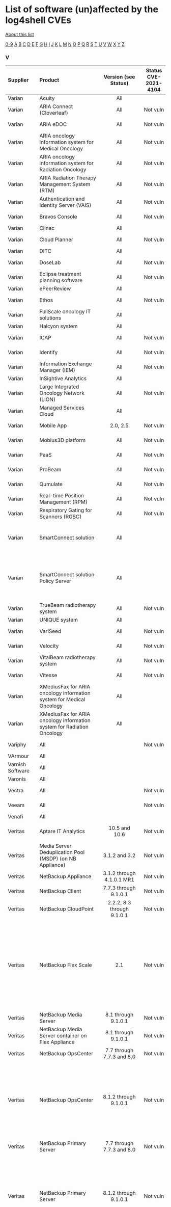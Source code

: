 # List of software (un)affected by the log4shell CVEs
[About this list](README.md)

[0-9](software_list_0-9.md) [A](software_list_a.md) [B](software_list_b.md) [C](software_list_c.md) [D](software_list_d.md) [E](software_list_e.md) [F](software_list_f.md) [G](software_list_g.md) [H](software_list_h.md) [I](software_list_i.md) [J](software_list_j.md) [K](software_list_k.md) [L](software_list_l.md) [M](software_list_m.md) [N](software_list_n.md) [O](software_list_o.md) [P](software_list_p.md) [Q](software_list_q.md) [R](software_list_r.md) [S](software_list_s.md) [T](software_list_t.md) [U](software_list_u.md) [V](software_list_v.md) [W](software_list_w.md) [X](software_list_x.md) [Y](software_list_y.md) [Z](software_list_z.md)

### V

| Supplier | Product | Version (see Status) | Status CVE-2021-4104 | Status CVE-2021-44228 | Status CVE-2021-45046 | Status CVE-2021-45105 | Notes | Links |
|:---------|:--------|:--------------------:|:--------------------:|:---------------------:|:---------------------:|:---------------------:|:------|------:|
|Varian|Acuity|All| |Investigation| | | |[Varian Advisory Link](https://www.varian.com/resources-support/services/cybersecurity-varian/java-log4j-vulnerabilities)|
|Varian|ARIA Connect (Cloverleaf)|All|Not vuln|Not vuln|Not vuln|Not vuln| |[Varian Advisory Link](https://www.varian.com/resources-support/services/cybersecurity-varian/java-log4j-vulnerabilities)|
|Varian|ARIA eDOC|All|Not vuln|Not vuln|Not vuln|Not vuln| |[Varian Advisory Link](https://www.varian.com/resources-support/services/cybersecurity-varian/java-log4j-vulnerabilities)|
|Varian|ARIA oncology information system for Medical Oncology|All|Not vuln|Not vuln|Not vuln|Not vuln| |[Varian Advisory Link](https://www.varian.com/resources-support/services/cybersecurity-varian/java-log4j-vulnerabilities)|
|Varian|ARIA oncology information system for Radiation Oncology|All|Not vuln|Not vuln|Not vuln|Not vuln| |[Varian Advisory Link](https://www.varian.com/resources-support/services/cybersecurity-varian/java-log4j-vulnerabilities)|
|Varian|ARIA Radiation Therapy Management System (RTM)|All|Not vuln|Not vuln|Not vuln|Not vuln| |[Varian Advisory Link](https://www.varian.com/resources-support/services/cybersecurity-varian/java-log4j-vulnerabilities)|
|Varian|Authentication and Identity Server (VAIS)|All|Not vuln|Not vuln|Not vuln|Not vuln| |[Varian Advisory Link](https://www.varian.com/resources-support/services/cybersecurity-varian/java-log4j-vulnerabilities)|
|Varian|Bravos Console|All|Not vuln|Not vuln|Not vuln|Not vuln| |[Varian Advisory Link](https://www.varian.com/resources-support/services/cybersecurity-varian/java-log4j-vulnerabilities)|
|Varian|Clinac|All| |Investigation| | | |[Varian Advisory Link](https://www.varian.com/resources-support/services/cybersecurity-varian/java-log4j-vulnerabilities)|
|Varian|Cloud Planner|All|Not vuln|Not vuln|Not vuln|Not vuln| |[Varian Advisory Link](https://www.varian.com/resources-support/services/cybersecurity-varian/java-log4j-vulnerabilities)|
|Varian|DITC|All| |Investigation| | | |[Varian Advisory Link](https://www.varian.com/resources-support/services/cybersecurity-varian/java-log4j-vulnerabilities)|
|Varian|DoseLab|All|Not vuln|Not vuln|Not vuln|Not vuln| |[Varian Advisory Link](https://www.varian.com/resources-support/services/cybersecurity-varian/java-log4j-vulnerabilities)|
|Varian|Eclipse treatment planning software|All|Not vuln|Not vuln|Not vuln|Not vuln| |[Varian Advisory Link](https://www.varian.com/resources-support/services/cybersecurity-varian/java-log4j-vulnerabilities)|
|Varian|ePeerReview|All| |Investigation| | | |[Varian Advisory Link](https://www.varian.com/resources-support/services/cybersecurity-varian/java-log4j-vulnerabilities)|
|Varian|Ethos|All|Not vuln|Not vuln|Not vuln|Not vuln| |[Varian Advisory Link](https://www.varian.com/resources-support/services/cybersecurity-varian/java-log4j-vulnerabilities)|
|Varian|FullScale oncology IT solutions|All| |Investigation| | | |[Varian Advisory Link](https://www.varian.com/resources-support/services/cybersecurity-varian/java-log4j-vulnerabilities)|
|Varian|Halcyon system|All| |Investigation| | | |[Varian Advisory Link](https://www.varian.com/resources-support/services/cybersecurity-varian/java-log4j-vulnerabilities)|
|Varian|ICAP|All|Not vuln|Not vuln|Not vuln|Not vuln| |[Varian Advisory Link](https://www.varian.com/resources-support/services/cybersecurity-varian/java-log4j-vulnerabilities)|
|Varian|Identify|All|Not vuln|Not vuln|Not vuln|Not vuln| |[Varian Advisory Link](https://www.varian.com/resources-support/services/cybersecurity-varian/java-log4j-vulnerabilities)|
|Varian|Information Exchange Manager (IEM)|All|Not vuln|Not vuln|Not vuln|Not vuln| |[Varian Advisory Link](https://www.varian.com/resources-support/services/cybersecurity-varian/java-log4j-vulnerabilities)|
|Varian|InSightive Analytics|All| |Investigation| | | |[Varian Advisory Link](https://www.varian.com/resources-support/services/cybersecurity-varian/java-log4j-vulnerabilities)|
|Varian|Large Integrated Oncology Network (LION)|All|Not vuln|Not vuln|Not vuln|Not vuln| |[Varian Advisory Link](https://www.varian.com/resources-support/services/cybersecurity-varian/java-log4j-vulnerabilities)|
|Varian|Managed Services Cloud|All| |Investigation| | | |[Varian Advisory Link](https://www.varian.com/resources-support/services/cybersecurity-varian/java-log4j-vulnerabilities)|
|Varian|Mobile App|2.0, 2.5|Not vuln|Not vuln|Not vuln|Not vuln| |[Varian Advisory Link](https://www.varian.com/resources-support/services/cybersecurity-varian/java-log4j-vulnerabilities)|
|Varian|Mobius3D platform|All|Not vuln|Not vuln|Not vuln|Not vuln| |[Varian Advisory Link](https://www.varian.com/resources-support/services/cybersecurity-varian/java-log4j-vulnerabilities)|
|Varian|PaaS|All|Not vuln|Not vuln|Not vuln|Not vuln| |[Varian Advisory Link](https://www.varian.com/resources-support/services/cybersecurity-varian/java-log4j-vulnerabilities)|
|Varian|ProBeam|All|Not vuln|Not vuln|Not vuln|Not vuln| |[Varian Advisory Link](https://www.varian.com/resources-support/services/cybersecurity-varian/java-log4j-vulnerabilities)|
|Varian|Qumulate|All|Not vuln|Not vuln|Not vuln|Not vuln| |[Varian Advisory Link](https://www.varian.com/resources-support/services/cybersecurity-varian/java-log4j-vulnerabilities)|
|Varian|Real-time Position Management (RPM)|All|Not vuln|Not vuln|Not vuln|Not vuln| |[Varian Advisory Link](https://www.varian.com/resources-support/services/cybersecurity-varian/java-log4j-vulnerabilities)|
|Varian|Respiratory Gating for Scanners (RGSC)|All|Not vuln|Not vuln|Not vuln|Not vuln| |[Varian Advisory Link](https://www.varian.com/resources-support/services/cybersecurity-varian/java-log4j-vulnerabilities)|
|Varian|SmartConnect solution|All| |Vulnerable| | |See Knowledge Article: 000038850 on MyVarian|[Varian Advisory Link](https://www.varian.com/resources-support/services/cybersecurity-varian/java-log4j-vulnerabilities)|
|Varian|SmartConnect solution Policy Server|All| |Vulnerable| | |See Knowledge Articles: 000038831 and 000038832 on MyVarian|[Varian Advisory Link](https://www.varian.com/resources-support/services/cybersecurity-varian/java-log4j-vulnerabilities)|
|Varian|TrueBeam radiotherapy system|All|Not vuln|Not vuln|Not vuln|Not vuln| |[Varian Advisory Link](https://www.varian.com/resources-support/services/cybersecurity-varian/java-log4j-vulnerabilities)|
|Varian|UNIQUE system|All| |Investigation| | | |[Varian Advisory Link](https://www.varian.com/resources-support/services/cybersecurity-varian/java-log4j-vulnerabilities)|
|Varian|VariSeed|All|Not vuln|Not vuln|Not vuln|Not vuln| |[Varian Advisory Link](https://www.varian.com/resources-support/services/cybersecurity-varian/java-log4j-vulnerabilities)|
|Varian|Velocity|All|Not vuln|Not vuln|Not vuln|Not vuln| |[Varian Advisory Link](https://www.varian.com/resources-support/services/cybersecurity-varian/java-log4j-vulnerabilities)|
|Varian|VitalBeam radiotherapy system|All|Not vuln|Not vuln|Not vuln|Not vuln| |[Varian Advisory Link](https://www.varian.com/resources-support/services/cybersecurity-varian/java-log4j-vulnerabilities)|
|Varian|Vitesse|All|Not vuln|Not vuln|Not vuln|Not vuln| |[Varian Advisory Link](https://www.varian.com/resources-support/services/cybersecurity-varian/java-log4j-vulnerabilities)|
|Varian|XMediusFax for ARIA oncology information system for Medical Oncology|All| |Investigation| | | |[Varian Advisory Link](https://www.varian.com/resources-support/services/cybersecurity-varian/java-log4j-vulnerabilities)|
|Varian|XMediusFax for ARIA oncology information system for Radiation Oncology|All| |Investigation| | | |[Varian Advisory Link](https://www.varian.com/resources-support/services/cybersecurity-varian/java-log4j-vulnerabilities)|
|Variphy|All| |Not vuln|Not vuln|Not vuln|Not vuln| |[source](https://kb.variphy.com/knowledge-base/cve-2021-44228-critical-vulnerability-in-log4j2/)|
|VArmour|All| | | | | | |[VArmour Statement](https://support.varmour.com/hc/en-us/articles/4416396248717-Log4j2-Emergency-Configuration-Change-for-Critical-Auth-Free-Code-Execution-in-Logging-Utility)|
|Varnish Software|All| | | | | | |[Varnish Software Security Notice](https://docs.varnish-software.com/security/CVE-2021-44228-45046/)|
|Varonis|All| | | | | | |[Varonis Notice](https://help.varonis.com/s/article/Apache-Log4j-Zero-Day-Vulnerability-CVE-2021-44228)|
|Vectra|All| |Not vuln|Not vuln|Not vuln|Not vuln| |[source](https://support.vectra.ai/s/article/KB-VS-1568)|
|Veeam|All| |Not vuln|Not vuln|Not vuln|Not vuln| |[source](https://www.veeam.com/kb4254)|
|Venafi|All| | | | | | |[Venafi Statement](https://support.venafi.com/hc/en-us/articles/4416213022733-Log4j-Zero-Day-Vulnerability-notice)|
|Veritas|Aptare IT Analytics|10.5 and 10.6|Not vuln|Workaround| | |Version 10.4 and earlier are not affected.|[source](https://www.veritas.com/support/en_US/article.100052081)|
|Veritas|Media Server Deduplication Pool (MSDP) (on NB Appliance)|3.1.2 and 3.2|Not vuln|Workaround| | | |[source](https://www.veritas.com/content/support/en_US/article.100052062)|
|Veritas|NetBackup Appliance|3.1.2 through 4.1.0.1 MR1|Not vuln|Workaround| | | |[source](https://www.veritas.com/content/support/en_US/article.100052058)|
|Veritas|NetBackup Client|7.7.3 through 9.1.0.1|Not vuln|Not vuln|Not vuln|Not vuln| |[source](https://www.veritas.com/content/support/en_US/article.100052058)|
|Veritas|NetBackup CloudPoint|2.2.2, 8.3 through 9.1.0.1|Not vuln|Workaround| | | |[source](https://www.veritas.com/content/support/en_US/article.100052058)|
|Veritas|NetBackup Flex Scale|2.1|Not vuln|Workaround| | |Veritas strongly recommends customers using version 1.3 or 1.3.1 to upgrade to NetBackup FlexScale 2.1 in order to be able to perform the mitigation steps.|[source](https://www.veritas.com/content/support/en_US/article.100052101.html)|
|Veritas|NetBackup Media Server|8.1 through 9.1.0.1|Not vuln|Not vuln|Not vuln|Not vuln| |[source](https://www.veritas.com/content/support/en_US/article.100052058)|
|Veritas|NetBackup Media Server container on Flex Appliance|8.1 through 9.1.0.1|Not vuln|Not vuln|Not vuln|Not vuln| |[source](https://www.veritas.com/content/support/en_US/article.100052058)|
|Veritas|NetBackup OpsCenter|7.7 through 7.7.3 and 8.0|Not vuln|Not vuln|Not vuln|Not vuln| |[source](https://www.veritas.com/content/support/en_US/article.100052058)|
|Veritas|NetBackup OpsCenter|8.1.2 through 9.1.0.1|Not vuln|Workaround| | |Veritas has published updated versions of Log4j that replace the vulnerable libraries used by NetBackup OpsCenter 8.1.2 through 9.1.0.1.|[source](https://www.veritas.com/support/en_US/article.100052100)|
|Veritas|NetBackup Primary Server|7.7 through 7.7.3 and 8.0|Not vuln|Not vuln|Not vuln|Not vuln| |[source](https://www.veritas.com/content/support/en_US/article.100052058)|
|Veritas|NetBackup Primary Server|8.1.2 through 9.1.0.1|Not vuln|Workaround| | |Veritas has published updated versions of Log4j that replace the vulnerable libraries used by NetBackup Primary Server 8.1.2 through 9.1.0.1.|[source](https://www.veritas.com/content/support/en_US/article.100052058)|
|Veritas|NetBackup Primary Server BYO (also known as Master Server)|8.1 through 8.1.1|Not vuln|Workaround| | |Veritas strongly recommends customers upgrade to NetBackup 8.1.2 or the latest release in order to be able to perform the mitigation steps.|[source](https://www.veritas.com/content/support/en_US/article.100052058)|
|Veritas|NetBackup Primary Server container on Flex Appliance|8.1.2 through 9.1.0.1|Not vuln|Workaround| | | |[source](https://www.veritas.com/content/support/en_US/article.100052084)|
|Veritas|NetBackup Resiliency Platform|3.4 through 4.0|Not vuln|Workaround| | | |[source](https://www.veritas.com/content/support/en_US/article.100052109)|
|Veritas NetBackup|All| | | | | | |[Verita Statement](https://www.veritas.com/content/support/en_US/article.100052070)|
|Vertica|All| | | | | | |[Vertica Statement](https://forum.vertica.com/discussion/242512/vertica-security-bulletin-a-potential-vulnerability-has-been-identified-apache-log4j-library-used)|
|Viso Trust|All| | | | | | |[Viso Trust Statement](https://blog.visotrust.com/viso-trust-statement-re-cve-2021-44228-log4j-a4b9b5767492)|
|VMware|API Portal for VMware Tanzu|1.0.8| Not vuln | Fix | Fix | Not vuln | |[VMSA-2021-0028.1 (vmware.com)](https://www.vmware.com/security/advisories/VMSA-2021-0028.html)|
|VMware|App Metrics|2.1.2| Not vuln | Fix | Fix | Not vuln | |[source](https://www.vmware.com/security/advisories/VMSA-2021-0028.html) [fix](https://network.pivotal.io/products/apm)|
|VMware|AppDefense Appliance|2.x| Not vuln |Workaround|Workaround| Not vuln |Advisory requires a login|[source](https://www.vmware.com/security/advisories/VMSA-2021-0028.html) [KB](https://community.carbonblack.com/t5/Threat-Research-Docs/Log4Shell-Mitigation-Steps-for-AppDefense/ta-p/109180)|
|VMware|Carbon Black Cloud Workload Appliance|1.1.2| Not vuln | Fix | Fix | Not vuln | |[VMSA-2021-0028.1 (vmware.com)](https://www.vmware.com/security/advisories/VMSA-2021-0028.html)|
|VMware|Carbon Black EDR server|7.6.1| Not vuln | Fix | Fix | Not vuln | |[VMSA-2021-0028.1 (vmware.com)](https://www.vmware.com/security/advisories/VMSA-2021-0028.html)|
|VMware|Cloud Director Object Storage Extension|2.1.0.1| Not vuln | Fix | Fix | Not vuln |  |[VMSA-2021-0028.1 (vmware.com)](https://www.vmware.com/security/advisories/VMSA-2021-0028.html)|
|VMware|Cloud Director Object Storage Extension|2.0.0.3| Not vuln | Fix | Fix | Not vuln |  |[VMSA-2021-0028.1 (vmware.com)](https://www.vmware.com/security/advisories/VMSA-2021-0028.html) [fix](https://docs.vmware.com/en/VMware-Cloud-Director-Object-Storage-Extension/2.0.0.3/rn/vmware-cloud-director-object-storage-extension-2003-release-notes/index.html)|
|VMware|Cloud Foundation|4.x, 3.x| Not vuln | Workaround | Workaround | Not vuln |  |[VMSA-2021-0028.1 (vmware.com)](https://www.vmware.com/security/advisories/VMSA-2021-0028.html) [workaround](https://kb.vmware.com/s/article/87095)|
|VMware|Cloud Provider Lifecycle Manager|1.2.0.1| Not vuln | Fix | Fix | Not vuln |  |[VMSA-2021-0028.1 (vmware.com)](https://www.vmware.com/security/advisories/VMSA-2021-0028.html)|
|VMware|Greenplum Text|3.8.1| Not vuln | Fix | Fix | Not vuln | |[VMSA-2021-0028.1 (vmware.com)](https://www.vmware.com/security/advisories/VMSA-2021-0028.html)|
|VMware|Harbor Container Registry for TKGI|2.4.1| Not vuln | Fix | Fix | Not vuln | |[VMSA-2021-0028.1 (vmware.com)](https://www.vmware.com/security/advisories/VMSA-2021-0028.html)|
|VMware|HCX|4.2.4, 4.1.0.3| Not vuln | Fix | Fix | Not vuln | |[VMSA-2021-0028.1 (vmware.com)](https://www.vmware.com/security/advisories/VMSA-2021-0028.html)|
|VMware|HCX|4.3| Not vuln | Not vuln | Not vuln | Not vuln | |[VMSA-2021-0028.1 (vmware.com)](https://www.vmware.com/security/advisories/VMSA-2021-0028.html)|
|VMware|Healthwatch for Tanzu Application Service|2.1.8, 1.8.7| Not vuln | Fix | Fix | Not vuln | |[VMSA-2021-0028.1 (vmware.com)](https://www.vmware.com/security/advisories/VMSA-2021-0028.html) [fix](https://network.pivotal.io/products/p-healthwatch)|
|VMware|Horizon|2111, 7.13.1, 7.10.3| Not vuln | Fix | Fix | Not vuln | |[VMSA-2021-0028.1 (vmware.com)](https://www.vmware.com/security/advisories/VMSA-2021-0028.html)|
|VMware|Horizon Agents Installer|patch for 20.3.0, 20.3.1| Not vuln | Fix | Fix | Not vuln | |[VMSA-2021-0028.1 (vmware.com)](https://www.vmware.com/security/advisories/VMSA-2021-0028.html)|
|VMware|Horizon Cloud Connector|1.x| Not vuln | Vulnerable | Vulnerable | Not vuln | Upgrade to 2.1.2 required |[VMSA-2021-0028.1 (vmware.com)](https://www.vmware.com/security/advisories/VMSA-2021-0028.html)|
|VMware|Horizon Cloud Connector|2.1.2| Not vuln | Fix | Fix | Not vuln | |[VMSA-2021-0028.1 (vmware.com)](https://www.vmware.com/security/advisories/VMSA-2021-0028.html) [fix](https://customerconnect.vmware.com/downloads/details?downloadGroup=HCS-CC-210&amp;productId=716&amp;rPId=79131#product_downloads)|
|VMware|Horizon DaaS|9.1.x,9.0.x| Not vuln | Workaround | Workaround | Not vuln | |[VMSA-2021-0028.1 (vmware.com)](https://www.vmware.com/security/advisories/VMSA-2021-0028.html) [workaround](https://kb.vmware.com/s/article/87101)|
|VMware|Identity Manager|3.3.6| Not vuln | Fix | Fix | Not vuln | |[VMSA-2021-0028.1 (vmware.com)](https://www.vmware.com/security/advisories/VMSA-2021-0028.html) [KB] (https://kb.vmware.com/s/article/87185)|
|VMware|Integrated OpenStack|7.2| Not vuln | Fix | Fix | Not vuln | |[VMSA-2021-0028.1 (vmware.com)](https://www.vmware.com/security/advisories/VMSA-2021-0028.html) [Fix](https://docs.vmware.com/en/VMware-Integrated-OpenStack/7.2/rn/VMware-Integrated-OpenStack-72-Release-Notes.html)|
|VMware|NSX Data Center for vSphere|6.4.12| Not vuln |Fix|Fix| Not vuln | |[VMSA-2021-0028.1 (vmware.com)](https://www.vmware.com/security/advisories/VMSA-2021-0028.html)|
|VMware|NSX-T Data Center|3.1.3.5, 3.0.3.1, 2.5.3.4| Not vuln |Fix|Fix| Not vuln | |[VMSA-2021-0028.1 (vmware.com)](https://www.vmware.com/security/advisories/VMSA-2021-0028.html)|
|VMware|NSX Intelligence |1.2.1.1| Not vuln |Fix|Fix| Not vuln | |[VMSA-2021-0028.1 (vmware.com)](https://www.vmware.com/security/advisories/VMSA-2021-0028.html)|
|VMware|SD-WAN VCO|4.x| Not vuln | Fix | Fix | Not vuln | |[VMSA-2021-0028.1 (vmware.com)](https://www.vmware.com/security/advisories/VMSA-2021-0028.html) [fix](https://kb.vmware.com/s/article/87158)|
|VMware|Single Sign-On for VMware Tanzu Application Service|1.14.6| Not vuln | Fix | Fix | Not vuln | |[VMSA-2021-0028.1 (vmware.com)](https://www.vmware.com/security/advisories/VMSA-2021-0028.html) [fix](https://network.tanzu.vmware.com/products/pivotal_single_sign-on_service#/releases/1012467)|
|VMware|Site Recovery Manager, vSphere Replication|8.5.0.2, 8.4.0.4, 8.3.1.5| Not vuln | Fix | Fix | Not vuln | |[VMSA-2021-0028.1 (vmware.com)](https://www.vmware.com/security/advisories/VMSA-2021-0028.html)|
|VMware|Skyline Collector virtual appliance| |Not vuln|Not vuln|Not vuln|Not vuln| |[source](https://kb.vmware.com/s/article/87068)|
|VMware|Smart Assurance M&R|6.8u5, 7.0u8, 7.2.0.1| Not vuln | Workaround | Workaround | Not vuln | |[VMSA-2021-0028.1 (vmware.com)](https://www.vmware.com/security/advisories/VMSA-2021-0028.html)|
|VMware|Smart Assurance NCM|10.1.6| Not vuln | Workaround | Workaround | | |[VMSA-2021-0028.1 (vmware.com)](https://www.vmware.com/security/advisories/VMSA-2021-0028.html)|
|VMware|Smart Assurance SAM [Service Assurance Manager]|10.1.0.x, 10.1.2, 10.1.5| Not vuln | Vulnerable | Vulnerable | Not vuln | |[VMSA-2021-0028.1 (vmware.com)](https://www.vmware.com/security/advisories/VMSA-2021-0028.html)|
|VMware|Spring Cloud Gateway for Kubernetes|1.0.7| Not vuln | Fix | Fix | Not vuln | |[VMSA-2021-0028.1 (vmware.com)](https://www.vmware.com/security/advisories/VMSA-2021-0028.html)|
|VMware|Spring Cloud Gateway for VMware Tanzu|1.1.4, 1.0.19| Not vuln | Fix | Fix | Not vuln | |[VMSA-2021-0028.1 (vmware.com)](https://www.vmware.com/security/advisories/VMSA-2021-0028.html)|
|VMware|Spring Cloud Services for VMware Tanzu|3.1.27,2.1.10| Not vuln | Fix | Fix | Not vuln | |[VMSA-2021-0028.1 (vmware.com)](https://www.vmware.com/security/advisories/VMSA-2021-0028.html) [fix](https://network.tanzu.vmware.com/products/p-spring-cloud-services#/releases/1014061)|
|VMware|Tanzu Application Services for VMs|2.6.23, 2.7.44, 2.8.30, 2.9.30, 2.10.24, 2.11.12 and 2.12.5| Not vuln | Fix | Fix | Not vuln | |[VMSA-2021-0028.1 (vmware.com)](https://www.vmware.com/security/advisories/VMSA-2021-0028.html) [workaround](https://community.pivotal.io/s/article/Workaround-instructions-to-address-CVE-2021-44228-in-Tanzu-Application-Service-2-7-through-2-12?language=en_US) [fix](https://network.pivotal.io/products/elastic-runtime)|
|VMware|Tanzu GemFire|9.10.13, 9.9.7| Not vuln | Fix | Fix | Not vuln | |[VMSA-2021-0028.1 (vmware.com)](https://www.vmware.com/security/advisories/VMSA-2021-0028.html) [fix](https://network.pivotal.io/products/tanzu-gemfire-for-vms#/releases/)|
|VMware|Tanzu GemFire for VMs|1.14.2, 1.13.5, 1.12.4, 1.10.9| Not vuln | Fix | Fix | Not vuln | |[VMSA-2021-0028.1 (vmware.com)](https://www.vmware.com/security/advisories/VMSA-2021-0028.html)|
|VMware|Tanzu Greenplum Platform Extension Framework|6.2.2| Not vuln | Fix | Fix | Not vuln | |[VMSA-2021-0028.1 (vmware.com)](https://www.vmware.com/security/advisories/VMSA-2021-0028.html) [workaround](https://community.pivotal.io/s/article/Workaround-to-address-CVE-2021-44228-Apache-Log4j-Remote-Code-Execution-for-All-Greenplum-Versions?language=en_US)|
|VMware|Tanzu Kubernetes Grid Integrated Edition |1.13.1, 1.10.8| Not vuln | Fix | Fix | Not vuln | |[VMSA-2021-0028.1 (vmware.com)](https://www.vmware.com/security/advisories/VMSA-2021-0028.html)|
|VMware|Tanzu Observability by Wavefront Nozzle |3.0.4| Not vuln | Fix | Fix | Not vuln | |[VMSA-2021-0028.1 (vmware.com)](https://www.vmware.com/security/advisories/VMSA-2021-0028.html) [fix](https://network.pivotal.io/products/wavefront-nozzle)|
|VMware|Tanzu Observability Proxy|10.12| Not vuln | Fix | Fix | Not vuln | |[VMSA-2021-0028.1 (vmware.com)](https://www.vmware.com/security/advisories/VMSA-2021-0028.html)|
|VMware|Tanzu Operations Manager|2.8.19, 2.9.26, 2.10.25| Not vuln | Fix | Fix | Fix | |[VMSA-2021-0028.1 (vmware.com)](https://www.vmware.com/security/advisories/VMSA-2021-0028.html) [workaround](https://community.pivotal.io/s/article/5004y00001mPn2N1639255611105?language=en_US) [fix](https://network.pivotal.io/products/ops-manager/)|
|VMware|Tanzu Scheduler|1.6.1| Not vuln | Fix | Fix | Not vuln | |[VMSA-2021-0028.1 (vmware.com)](https://www.vmware.com/security/advisories/VMSA-2021-0028.html)|
|VMware|Tanzu SQL with MySQL for VMs|2.x, 1.x| Not vuln |Not vuln|Not vuln | Not vuln | |[source](https://kb.vmware.com/s/article/87068)|
|VMware|Telco Cloud Automation|2.x, 1.x| Not vuln |Not vuln| Not vuln | Not vuln | |[source](https://kb.vmware.com/s/article/87068)|
|VMware|Telco Cloud Operations|1.4.0.1| Not vuln | Fix | Fix | Not vuln | |[VMSA-2021-0028.1 (vmware.com)](https://www.vmware.com/security/advisories/VMSA-2021-0028.html)|
|VMware|Unified Access Gateway (UAG)|20.x| Not vuln |Workaround|Workaround| Not vuln |Upgrade to 2111.1 required |[VMSA-2021-0028.1 (vmware.com)](https://www.vmware.com/security/advisories/VMSA-2021-0028.html)|
|VMware|Unified Access Gateway (UAG)|2111.1| Not vuln |Fix|Fix| Not vuln | |[VMSA-2021-0028.1 (vmware.com)](https://www.vmware.com/security/advisories/VMSA-2021-0028.html)|
|VMware|Unified Access Gateway (UAG)|3.x| Not vuln |Workaround|Workaround| Not vuln |Upgrade to 2111.1 required |[VMSA-2021-0028.1 (vmware.com)](https://www.vmware.com/security/advisories/VMSA-2021-0028.html)|
|VMware|vCenter Cloud Gateway|1.x|Not vuln|Workaround|Workaround| Not vuln | |[VMSA-2021-0028.1 (vmware.com)](https://www.vmware.com/security/advisories/VMSA-2021-0028.html) [workaround](https://kb.vmware.com/s/article/87081)|
|VMware|vCenter Server - OVA|6.x| Not vuln | Workaround | Workaround | Not vuln |[VMSA-2021-0028.4 (vmware.com)](https://www.vmware.com/security/advisories/VMSA-2021-0028.html) [Workaround](https://kb.vmware.com/s/article/87081)|
|VMware|vCenter Server - OVA|7.0U3c| Not vuln | Fix | Fix | Not vuln |<a href="https://kb.vmware.com/s/article/87081" rel="nofollow">Workaround @ KB87081 (vmware.com)</a>|[VMSA-2021-0028.4 (vmware.com)](https://www.vmware.com/security/advisories/VMSA-2021-0028.html) [fix](https://docs.vmware.com/en/VMware-vSphere/7.0/rn/vsphere-vcenter-server-70u3c-release-notes.html)|
|VMware|vCenter Server - Windows|6.7.x, 6.5.x| Not vuln | Workaround | Workaround | Not vuln | |[VMSA-2021-0028.4 (vmware.com)](https://www.vmware.com/security/advisories/VMSA-2021-0028.html) [Workaround](https://kb.vmware.com/s/article/87096)|
|VMware|vCloud Director|All|Not vuln|Not vuln|Not vuln|Not vuln| |[source](https://kb.vmware.com/s/article/87068?lang=en_US)|
|VMware|vCloud Workstation|All|Not vuln|Not vuln|Not vuln|Not vuln| |[source](https://kb.vmware.com/s/article/87068?lang=en_US)|
|VMware|VMware Workspace ONE Access |patches for 21.08.0.1, 21.08.0.0, 20.10.0.1, 20.10.0.0| |Fix|Fix| ||[VMSA-2021-0028.1 (vmware.com)](https://www.vmware.com/security/advisories/VMSA-2021-0028.html) [KB](https://kb.vmware.com/s/article/87183)|
|VMware|vRealize Automation|7.6| Not vuln | Vulnerable | Vulnerable | Not vuln | |[VMSA-2021-0028.1 (vmware.com)](https://www.vmware.com/security/advisories/VMSA-2021-0028.html)|
|VMware|vRealize Automation|8.6.2| Not vuln | Fix | Fix | Not vuln | |[VMSA-2021-0028.1 (vmware.com)](https://www.vmware.com/security/advisories/VMSA-2021-0028.html) [fix](https://docs.vmware.com/en/vRealize-Automation/8.6.2/rn/vmware-vrealize-automation-862-release-notes/index.html)|
|VMware|vRealize Business for Cloud|7.x| Not vuln | Vulnerable | Vulnerable | Not vuln | |[VMSA-2021-0028.1 (vmware.com)](https://www.vmware.com/security/advisories/VMSA-2021-0028.html)|
|VMware|vRealize Lifecycle Manager|8.6.2| Not vuln | Fix | Fix | Not vuln | |[VMSA-2021-0028.1 (vmware.com)](https://www.vmware.com/security/advisories/VMSA-2021-0028.html) [workaround](https://kb.vmware.com/s/article/87097) [fix](https://docs.vmware.com/en/VMware-vRealize-Suite-Lifecycle-Manager/8.6/rn/VMware-vRealize-Suite-Lifecycle-Manager-862-Release-Notes.html)|
|VMware|vRealize Log Insight|8.2, 8.3, 8.4| Not vuln | Vulnerable | Vulnerable | Not vuln | Upgrade to 8.6.2 required |[VMSA-2021-0028.1 (vmware.com)](https://www.vmware.com/security/advisories/VMSA-2021-0028.html)|
|VMware|vRealize Log Insight|8.6.2| Not vuln | Fix | Fix | Not vuln | |[VMSA-2021-0028.1 (vmware.com)](https://www.vmware.com/security/advisories/VMSA-2021-0028.html)|
|VMware|vRealize Network Insight|6.5| Not vuln | Fix | Fix | Not vuln | |[VMSA-2021-0028.1 (vmware.com)](https://www.vmware.com/security/advisories/VMSA-2021-0028.html)|
|VMware|vRealize Operations|8.6.2| Not vuln | Fix | Fix | Not vuln | |[VMSA-2021-0028.1 (vmware.com)](https://www.vmware.com/security/advisories/VMSA-2021-0028.html)|
|VMware|vRealize Operations Cloud Proxy|8.6.2| Not vuln | Fix | Fix | Not vuln | |[VMSA-2021-0028.1 (vmware.com)](https://www.vmware.com/security/advisories/VMSA-2021-0028.html) [fix](https://docs.vmware.com/en/VMware-vRealize-Operations-Cloud/index.html)|
|VMware|vRealize Operations Tenant App for VMware Cloud Director|2.5.1| Not vuln | Fix | Fix | Not vuln | |[VMSA-2021-0028.1 (vmware.com)](https://www.vmware.com/security/advisories/VMSA-2021-0028.html) [fix](https://docs.vmware.com/en/Management-Packs-for-vRealize-Operations/2.5.1/rn/Tenant-App-251-Release-Notes.html)|
|VMware|vRealize Orchestrator|8.6.2| Not vuln | Fix | Fix | Not vuln | |[VMSA-2021-0028.1 (vmware.com)](https://www.vmware.com/security/advisories/VMSA-2021-0028.html) [fix](https://docs.vmware.com/en/vRealize-Orchestrator/8.6.2/rn/vmware-vrealize-orchestrator-862-release-notes/index.html)|
|VMware|vRealize Orchestrator|7.6| Not vuln | Workaround | Workaround | Not vuln | |[VMSA-2021-0028.1 (vmware.com)](https://www.vmware.com/security/advisories/VMSA-2021-0028.html) [Workaround](https://kb.vmware.com/s/article/87122)|
|VMware|vSphere ESXi| | Not vuln |Not vuln| Not vuln | Not vuln | |[source](https://kb.vmware.com/s/article/87068)|
|VMware|Workspace ONE Access Connector (  Identity Manager Connector)|patches for 21.08.0.1, 21.08.0.0, 20.10.0.0, 19.03.0.1| Not vuln |Fix|Fix| Not vuln | |[VMSA-2021-0028.1 (vmware.com)](https://www.vmware.com/security/advisories/VMSA-2021-0028.html) [KB](https://kb.vmware.com/s/article/87184)|
|Vuze|Torrent (desktop/server/mobile)|Revision 44261| |Investigation| | |Also know as Azureus|[source](http://svn.vuze.com/public/client/trunk/uis/lib/) [vendor](https://www.vuze.com/)|
|Vyaire|All| |Not vuln|Not vuln|Not vuln|Not vuln| |[Vyaire Advisory Link](https://www.vyaire.com/sites/us/files/2021-12/2021-12-15-product-security-bulletin-for-log4shell-vulnerability.pdf)|
|Vyaire medical|All| | |Not vuln| | | |[source](https://www.vyaire.com/product-security)|
|Vyaire medical|Mirth Connect| |Vulnerable|Not vuln|Not vuln|Not vuln|Mirth Connect does not make use of the vulnerable JMSAppender in its Log4j configuration by default.|[source](https://www.vyaire.com/product-security)|
